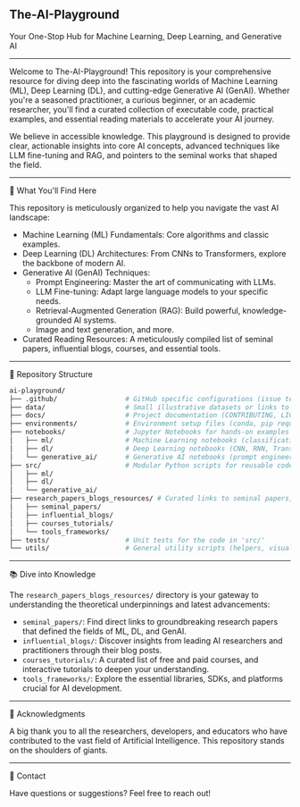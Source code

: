 ## The-AI-Playground
Your One-Stop Hub for Machine Learning, Deep Learning, and Generative AI

---

Welcome to The-AI-Playground! This repository is your comprehensive resource for diving deep into the fascinating worlds of Machine Learning (ML), Deep Learning (DL), and cutting-edge Generative AI (GenAI). Whether you're a seasoned practitioner, a curious beginner, or an academic researcher, you'll find a curated collection of executable code, practical examples, and essential reading materials to accelerate your AI journey.

We believe in accessible knowledge. This playground is designed to provide clear, actionable insights into core AI concepts, advanced techniques like LLM fine-tuning and RAG, and pointers to the seminal works that shaped the field.

---

🚀 What You'll Find Here

This repository is meticulously organized to help you navigate the vast AI landscape:

+ Machine Learning (ML) Fundamentals: Core algorithms and classic examples.
+ Deep Learning (DL) Architectures: From CNNs to Transformers, explore the backbone of modern AI.
+ Generative AI (GenAI) Techniques:
  - Prompt Engineering: Master the art of communicating with LLMs.
  - LLM Fine-tuning: Adapt large language models to your specific needs.
  -  Retrieval-Augmented Generation (RAG): Build powerful, knowledge-grounded AI systems.
  - Image and text generation, and more.
+ Curated Reading Resources: A meticulously compiled list of seminal papers, influential blogs, courses, and essential tools.

***
📂 Repository Structure
``` bash
ai-playground/
├── .github/                 # GitHub specific configurations (issue templates, PR templates)
├── data/                    # Small illustrative datasets or links to larger ones
├── docs/                    # Project documentation (CONTRIBUTING, LICENSE, README, SECURITY)
├── environments/            # Environment setup files (conda, pip requirements)
├── notebooks/               # Jupyter Notebooks for hands-on examples and tutorials
│   ├── ml/                  # Machine Learning notebooks (classification, regression, clustering)
│   ├── dl/                  # Deep Learning notebooks (CNN, RNN, Transformers)
│   └── generative_ai/       # Generative AI notebooks (prompt engineering, LLM fine-tuning, RAG, image/text gen)
├── src/                     # Modular Python scripts for reusable code (models, utilities, pipelines)
│   ├── ml/
│   ├── dl/
│   └── generative_ai/
├── research_papers_blogs_resources/ # Curated links to seminal papers, influential blogs, courses, and tools
│   ├── seminal_papers/
│   ├── influential_blogs/
│   ├── courses_tutorials/
│   └── tools_frameworks/
├── tests/                   # Unit tests for the code in 'src/'
└── utils/                   # General utility scripts (helpers, visualization)
```

---

📚 Dive into Knowledge

The ```research_papers_blogs_resources/``` directory is your gateway to understanding the theoretical underpinnings and latest advancements:

+ ```seminal_papers/```: Find direct links to groundbreaking research papers that defined the fields of ML, DL, and GenAI.
+ ```influential_blogs/```: Discover insights from leading AI researchers and practitioners through their blog posts.
+ ```courses_tutorials/```: A curated list of free and paid courses, and interactive tutorials to deepen your understanding.
+ ```tools_frameworks/```: Explore the essential libraries, SDKs, and platforms crucial for AI development.

---

🙏 Acknowledgments

A big thank you to all the researchers, developers, and educators who have contributed to the vast field of Artificial Intelligence. This repository stands on the shoulders of giants.

---

📧 Contact

Have questions or suggestions? Feel free to reach out!
